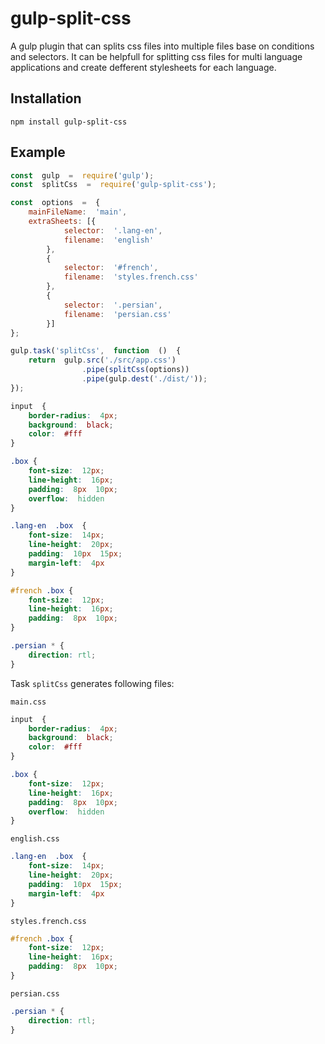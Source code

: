 # gulp-split-css
A gulp plugin that can splits css files into multiple files base on conditions and selectors.
It can be helpfull for splitting css files for multi language applications and create defferent stylesheets for each language.

## Installation
```shell
npm install gulp-split-css
```

## Example
```javascript
const  gulp  =  require('gulp');
const  splitCss  =  require('gulp-split-css');

const  options  =  {
	mainFileName:  'main',
	extraSheets: [{
			selector:  '.lang-en',
			filename:  'english'
		},
		{
			selector:  '#french',
			filename:  'styles.french.css'
		},
		{
			selector:  '.persian',
			filename:  'persian.css'
		}]
};

gulp.task('splitCss',  function  ()  {
	return  gulp.src('./src/app.css')
				.pipe(splitCss(options))
				.pipe(gulp.dest('./dist/'));
});
```
```css
input  {
	border-radius:  4px;
	background:  black;
	color:  #fff
}

.box {
	font-size:  12px;
	line-height:  16px;
	padding:  8px  10px;
	overflow:  hidden
}

.lang-en  .box  {
	font-size:  14px;
	line-height:  20px;
	padding:  10px  15px;
	margin-left:  4px
}

#french .box {
	font-size:  12px;
	line-height:  16px;
	padding:  8px  10px;
}

.persian * {
	direction: rtl;
}
```
Task `splitCss` generates following files:

`main.css`
```css
input  {
	border-radius:  4px;
	background:  black;
	color:  #fff
}

.box {
	font-size:  12px;
	line-height:  16px;
	padding:  8px  10px;
	overflow:  hidden
}
```
`english.css`
```css
.lang-en  .box  {
	font-size:  14px;
	line-height:  20px;
	padding:  10px  15px;
	margin-left:  4px
}
```

`styles.french.css`
```css
#french .box {
	font-size:  12px;
	line-height:  16px;
	padding:  8px  10px;
}
```

`persian.css`
```css
.persian * {
	direction: rtl;
}
```
